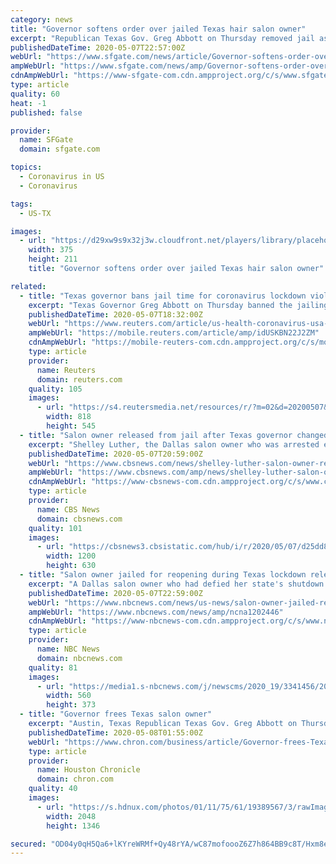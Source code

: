 ```yaml
---
category: news
title: "Governor softens order over jailed Texas hair salon owner"
excerpt: "Republican Texas Gov. Greg Abbott on Thursday removed jail as a punishment for violating his coronavirus restrictions following outcry by conservatives over a Dallas salon owner who was jailed for refusing to keep her business closed."
publishedDateTime: 2020-05-07T22:57:00Z
webUrl: "https://www.sfgate.com/news/article/Governor-softens-order-over-jailed-Texas-hair-15253674.php"
ampWebUrl: "https://www.sfgate.com/news/amp/Governor-softens-order-over-jailed-Texas-hair-15253674.php"
cdnAmpWebUrl: "https://www-sfgate-com.cdn.ampproject.org/c/s/www.sfgate.com/news/amp/Governor-softens-order-over-jailed-Texas-hair-15253674.php"
type: article
quality: 60
heat: -1
published: false

provider:
  name: SFGate
  domain: sfgate.com

topics:
  - Coronavirus in US
  - Coronavirus

tags:
  - US-TX

images:
  - url: "https://d29xw9s9x32j3w.cloudfront.net/players/library/placeholder.png"
    width: 375
    height: 211
    title: "Governor softens order over jailed Texas hair salon owner"

related:
  - title: "Texas governor bans jail time for coronavirus lockdown violations"
    excerpt: "Texas Governor Greg Abbott on Thursday banned the jailing of anybody in the state who defied his orders to shut businesses due to the coronavirus pandemic, a move that followed an outcry over the arrest and incarceration of a Dallas salon owner."
    publishedDateTime: 2020-05-07T18:32:00Z
    webUrl: "https://www.reuters.com/article/us-health-coronavirus-usa-texas-idUSKBN22J2ZM"
    ampWebUrl: "https://mobile.reuters.com/article/amp/idUSKBN22J2ZM"
    cdnAmpWebUrl: "https://mobile-reuters-com.cdn.ampproject.org/c/s/mobile.reuters.com/article/amp/idUSKBN22J2ZM"
    type: article
    provider:
      name: Reuters
      domain: reuters.com
    quality: 105
    images:
      - url: "https://s4.reutersmedia.net/resources/r/?m=02&d=20200507&t=2&i=1517847217&w=&fh=545px&fw=&ll=&pl=&sq=&r=LYNXMPEG461UW"
        width: 818
        height: 545
  - title: "Salon owner released from jail after Texas governor changed coronavirus orders"
    excerpt: "Shelley Luther, the Dallas salon owner who was arrested earlier this week for violating a stay-at-home order by reopening her business, was released from jail on Thursday. Texas Governor Greg Abbott modified his COVID-19 executive orders earlier in the day,"
    publishedDateTime: 2020-05-07T20:59:00Z
    webUrl: "https://www.cbsnews.com/news/shelley-luther-salon-owner-released-from-jail-texas-governor-greg-abbott-changes-coronavirus-orders/"
    ampWebUrl: "https://www.cbsnews.com/amp/news/shelley-luther-salon-owner-released-from-jail-texas-governor-greg-abbott-changes-coronavirus-orders/"
    cdnAmpWebUrl: "https://www-cbsnews-com.cdn.ampproject.org/c/s/www.cbsnews.com/amp/news/shelley-luther-salon-owner-released-from-jail-texas-governor-greg-abbott-changes-coronavirus-orders/"
    type: article
    provider:
      name: CBS News
      domain: cbsnews.com
    quality: 101
    images:
      - url: "https://cbsnews3.cbsistatic.com/hub/i/r/2020/05/07/d25dd82c-772c-44ba-865d-acc05d4b3988/thumbnail/1200x630g2/9f324a3de52d1a29f340126d955a70c0/ap-20128708740033.jpg"
        width: 1200
        height: 630
  - title: "Salon owner jailed for reopening during Texas lockdown released after governor intervenes"
    excerpt: "A Dallas salon owner who had defied her state's shutdown orders walked out of jail on Thursday after Texas Gov. Greg Abbott amended his executive order on coronavirus restrictions. Shelley Luther was sentenced to seven days behind bars Tuesday for disobeying coronavirus state orders,"
    publishedDateTime: 2020-05-07T22:59:00Z
    webUrl: "https://www.nbcnews.com/news/us-news/salon-owner-jailed-reopening-during-texas-lockdown-released-after-governor-n1202446"
    ampWebUrl: "https://www.nbcnews.com/news/amp/ncna1202446"
    cdnAmpWebUrl: "https://www-nbcnews-com.cdn.ampproject.org/c/s/www.nbcnews.com/news/amp/ncna1202446"
    type: article
    provider:
      name: NBC News
      domain: nbcnews.com
    quality: 81
    images:
      - url: "https://media1.s-nbcnews.com/j/newscms/2020_19/3341456/200507-shelley-luther-release-ac-644p_0ed8788c6b338c7ddaad4fa5547fdecc.fit-560w.jpg"
        width: 560
        height: 373
  - title: "Governor frees Texas salon owner"
    excerpt: "Austin, Texas Republican Texas Gov. Greg Abbott on Thursday removed jail as a punishment for violating his coronavirus restrictions following outcry by conservatives over a Dallas salon owner who was jailed for refusing to keep her business closed."
    publishedDateTime: 2020-05-08T01:55:00Z
    webUrl: "https://www.chron.com/business/article/Governor-frees-Texas-salon-owner-15255529.php"
    type: article
    provider:
      name: Houston Chronicle
      domain: chron.com
    quality: 40
    images:
      - url: "https://s.hdnux.com/photos/01/11/75/61/19389567/3/rawImage.jpg"
        width: 2048
        height: 1346

secured: "OD04y0qH5Qa6+lKYreWRMf+Qy48rYA/wC87mofoooZ6Z7h864BB9c8T/Hxm8ePm0GU4dNdRNxDObgU4CmEqbycnDtmWIfbf0mIjrn1hieSXWsnA+qcGkNMn85Qfq7utdlGGkZQCglN2KfIaIUC0fp9hDPgnweJcT8wm1aHGXjE1MzLQnJ1Q3TokhNAwhZqkSc4EzRWgHVQVOwkjYDEhiJecMZt5BFt+uH7bZo+Y2LqHdpNHozzXEsi7+wcy3yIrrkbJktzCg9hQ/hPBCW2efqIq8V6dGazJCWTFMmBPcSemLGzo1hyRtIBKT0bYlOCcxLuZtI5CPUhLM7pXn5PDRqryGvFpgOWaZXx0UC+kxiKqUU1cOxbEOdc8n9yblAuq4xX5V6di+VwC8bdvVNGeDQUTltfxk+yAHx3Z6QZL3WSoKTbdRowrpk0tMfdAedsbIOfagHygbNzTlDyFpFO1Doofnx9F37FtK1d7eOrhgVoI=;gTD0+TOWh+Gr/3DskYztNA=="
---
```



